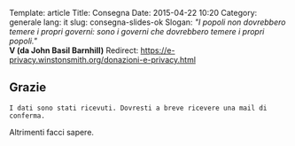 Template: article
Title: Consegna
Date: 2015-04-22 10:20
Category: generale
lang: it
slug: consegna-slides-ok
Slogan: <i>"I popoli non dovrebbero temere i propri governi: sono i governi che dovrebbero temere i propri popoli."</i><br/><b>V (da John Basil Barnhill)</b>
Redirect: https://e-privacy.winstonsmith.org/donazioni-e-privacy.html



<h2>Grazie</h2>

    I dati sono stati ricevuti. Dovresti a breve ricevere una mail di conferma.

Altrimenti facci sapere.

